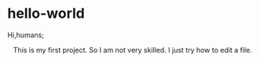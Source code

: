 # hello-world

Hi,humans;

    This is my first project. So I am not very skilled. I just try how to edit a file.
